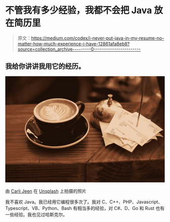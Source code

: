 # 不管我有多少经验，我都不会把 Java 放在简历里

> 原文：<https://medium.com/codex/i-never-put-java-in-my-resume-no-matter-how-much-experience-i-have-12861afa8eb8?source=collection_archive---------0----------------------->

## 我给你讲讲我用它的经历。

![](img/7f83771e13cd2f03be1e701e4b29a008.png)

由 [Carli Jeen](https://unsplash.com/@carlijeen?utm_source=medium&utm_medium=referral) 在 [Unsplash](https://unsplash.com?utm_source=medium&utm_medium=referral) 上拍摄的照片

我不喜欢 Java。我已经用它编程很多次了。我对 C、C++、PHP、Javascript、Typescript、VB、Python、Bash 有相当多的经验，对 C#、D、Go 和 Rust 也有一些经验。我也见过哈斯克尔。